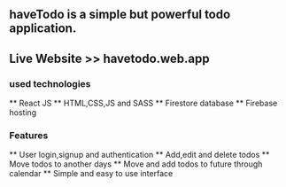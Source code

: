## haveTodo is a simple but powerful todo application.
## Live Website >> havetodo.web.app


### used technologies
** React JS
** HTML,CSS,JS and SASS
** Firestore database
** Firebase hosting


### Features
** User login,signup and authentication
** Add,edit and delete todos
** Move todos to another days
** Move and add todos to future through calendar
** Simple and easy to use interface
